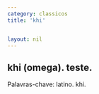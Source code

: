 ```yaml
---
category: classicos
title: 'khi'


layout: nil
---
```


## khi (omega). teste.

Palavras-chave: latino. khi.
